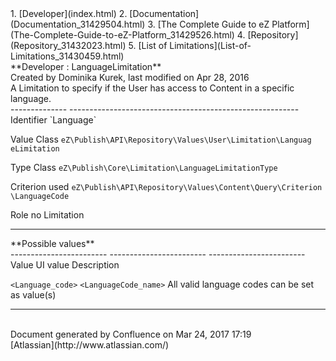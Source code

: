<div id="page">
<div id="main" class="aui-page-panel">
<div id="main-header">
<div id="breadcrumb-section">
1.  [Developer](index.html)
2.  [Documentation](Documentation_31429504.html)
3.  [The Complete Guide to eZ
    Platform](The-Complete-Guide-to-eZ-Platform_31429526.html)
4.  [Repository](Repository_31432023.html)
5.  [List of Limitations](List-of-Limitations_31430459.html)

</div>
**Developer : LanguageLimitation**

</div>
<div id="content" class="view">
<div class="page-metadata">
Created by Dominika Kurek, last modified on Apr 28, 2016

</div>
<div id="main-content" class="wiki-content group">
<div class="contentLayout2">
<div class="columnLayout two-right-sidebar"
data-layout="two-right-sidebar">
<div class="cell normal" data-type="normal">
<div class="innerCell">
A Limitation to specify if the User has access to Content in a specific
language.

<div class="table-wrap">
  -------------- ---------------------------------------------------------
  Identifier     `Language`

  Value Class    `eZ\Publish\API\Repository\Values\User\Limitation\Languag
                 eLimitation`

  Type Class     `eZ\Publish\Core\Limitation\LanguageLimitationType`

  Criterion used `eZ\Publish\API\Repository\Values\Content\Query\Criterion
                 \LanguageCode`

  Role           no
  Limitation     
  -------------- ---------------------------------------------------------

</div>
**Possible values**

<div class="table-wrap">
  ------------------------ ------------------------ ------------------------
  Value                    UI value                 Description

  `<Language_code>`        `<LanguageCode_name>`    All valid language codes
                                                    can be set as value(s)
  ------------------------ ------------------------ ------------------------

</div>
</div>
</div>
<div class="cell aside" data-type="aside">
<div class="innerCell">
 

</div>
</div>
</div>
</div>
</div>
</div>
</div>
<div id="footer" role="contentinfo">
<div class="section footer-body">
Document generated by Confluence on Mar 24, 2017 17:19

<div id="footer-logo">
[Atlassian](http://www.atlassian.com/)

</div>
</div>
</div>
</div>

